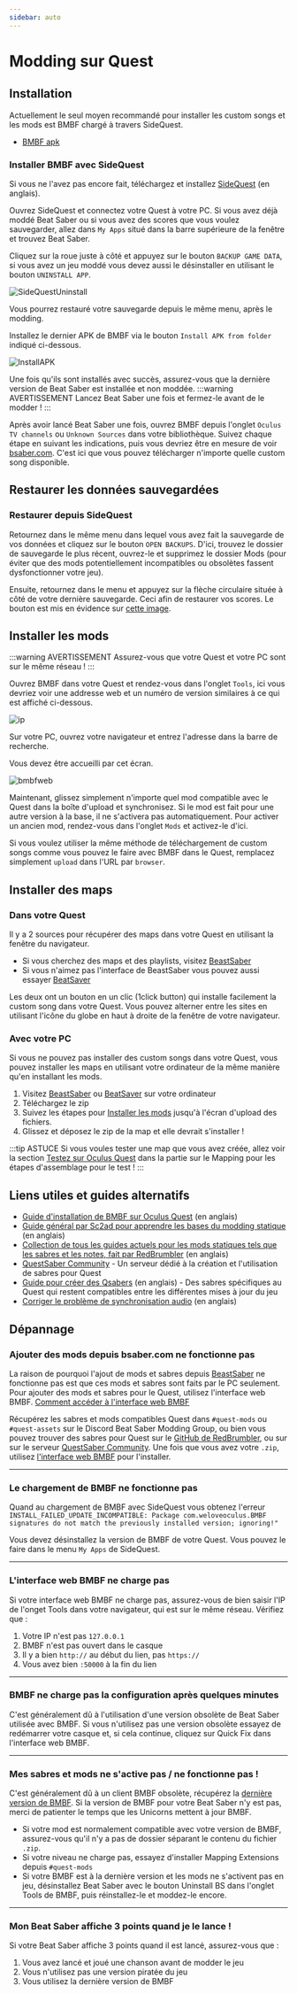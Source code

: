 ```yaml
---
sidebar: auto
---
```

# Modding sur Quest

## Installation

Actuellement le seul moyen recommandé pour installer les custom songs et les mods est BMBF chargé à travers SideQuest.
* [BMBF apk](https://bmbf.dev/stable)

### Installer BMBF avec SideQuest

Si vous ne l'avez pas encore fait, téléchargez et installez [SideQuest](https://sidequestvr.com/#/setup-howto) (en anglais).

Ouvrez SideQuest et connectez votre Quest à votre PC. Si vous avez déjà moddé Beat Saber ou si vous avez des scores que vous voulez sauvegarder, allez dans `My Apps` situé dans la barre supérieure de la fenêtre et trouvez Beat Saber.

Cliquez sur la roue juste à côté et appuyez sur le bouton `BACKUP GAME DATA`, si vous avez un jeu moddé vous devez aussi le désinstaller en utilisant le bouton `UNINSTALL APP`.

![SideQuestUninstall](./images/beginners-guide/squninstall.png)

Vous pourrez restauré votre sauvegarde depuis le même menu, après le modding.

Installez le dernier APK de BMBF via le bouton `Install APK from folder` indiqué ci-dessous.

![InstallAPK](./images/beginners-guide/apkfromfolder.png)

Une fois qu'ils sont installés avec succès, assurez-vous que la dernière version de Beat Saber est installée et non moddée.
:::warning AVERTISSEMENT
Lancez Beat Saber une fois et fermez-le avant de le modder !
:::

Après avoir lancé Beat Saber une fois, ouvrez BMBF depuis l'onglet `Oculus TV channels` ou `Unknown Sources` dans votre bibliothèque. Suivez chaque étape en suivant les indications, puis vous devriez être en mesure de voir [bsaber.com](https://www.bsaber.com). C'est ici que vous pouvez télécharger n'importe quelle custom song disponible.

## Restaurer les données sauvegardées

### Restaurer depuis SideQuest

Retournez dans le même menu dans lequel vous avez fait la sauvegarde de vos données et cliquez sur le bouton `OPEN BACKUPS`.
D'ici, trouvez le dossier de sauvegarde le plus récent, ouvrez-le et supprimez le dossier Mods (pour éviter que des mods potentiellement incompatibles ou obsolètes fassent dysfonctionner votre jeu).

Ensuite, retournez dans le menu et appuyez sur la flèche circulaire située à côté de votre dernière sauvegarde. Ceci afin de restaurer vos scores.
Le bouton est mis en évidence sur [cette image](#installer-bmbf-avec-sidequest).

## Installer les mods

:::warning AVERTISSEMENT
Assurez-vous que votre Quest et votre PC sont sur le même réseau !
:::

Ouvrez BMBF dans votre Quest et rendez-vous dans l'onglet `Tools`, ici vous devriez voir une addresse web et un numéro de version similaires à ce qui est affiché ci-dessous.

![ip](./images/beginners-guide/ip.png)

Sur votre PC, ouvrez votre navigateur et entrez l'adresse dans la barre de recherche.

Vous devez être accueilli par cet écran.

![bmbfweb](./images/beginners-guide/bmbfweb.png)

Maintenant, glissez simplement n'importe quel mod compatible avec le Quest dans la boîte d'upload et synchronisez. Si le mod est fait pour une autre version à la base, il ne s'activera pas automatiquement. Pour activer un ancien mod, rendez-vous dans l'onglet `Mods` et activez-le d'ici.

Si vous voulez utiliser la même méthode de téléchargement de custom songs comme vous pouvez le faire avec BMBF dans le Quest, remplacez simplement `upload` dans l'URL par `browser`.

## Installer des maps

### Dans votre Quest
Il y a 2 sources pour récupérer des maps dans votre Quest en utilisant la fenêtre du navigateur.
* Si vous cherchez des maps et des playlists, visitez [BeastSaber](https://bsaber.com/)
* Si vous n'aimez pas l'interface de BeastSaber vous pouvez aussi essayer [BeatSaver](https://beatsaver.com/)

Les deux ont un bouton en un clic (1click button) qui installe facilement la custom song dans votre Quest. Vous pouvez alterner entre les sites en utilisant l'icône du globe en haut à droite de la fenêtre de votre navigateur.

### Avec votre PC
Si vous ne pouvez pas installer des custom songs dans votre Quest, vous pouvez installer les maps en utilisant votre ordinateur de la même manière qu'en installant les mods.
1. Visitez [BeastSaber](https://bsaber.com/) ou [BeatSaver](https://beatsaver.com/) sur votre ordinateur
2. Téléchargez le zip
3. Suivez les étapes pour [Installer les mods](#installer-les-mods) jusqu'à l'écran d'upload des fichiers.
4. Glissez et déposez le zip de la map et elle devrait s'installer !

:::tip ASTUCE
Si vous voules tester une map que vous avez créée, allez voir la section [Testez sur Oculus Quest](/fr/mapping/#tester-sur-oculus-quest) dans la partie sur le Mapping pour les étapes d'assemblage pour le test !
:::

## Liens utiles et guides alternatifs

* [Guide d'installation de BMBF sur Oculus Quest](https://bsaber.com/oculus-quest-custom-songs/) (en anglais)
* [Guide général par Sc2ad pour apprendre les bases du modding statique](https://github.com/sc2ad/beat-saber-community-wiki/blob/master/asset-modding-guide.md) (en anglais)
* [Collection de tous les guides actuels pour les mods statiques tels que les sabres et les notes, fait par RedBrumbler](https://github.com/RedBrumbler/BMBFCustomSabers/wiki/RedBrumblers-Asset-Mod-Guide-Wiki) (en anglais)
* [QuestSaber Community](https://discord.gg/NXnPYEh) - Un serveur dédié à la création et l'utilisation de sabres pour Quest
* [Guide pour créer des Qsabers](https://github.com/RedBrumbler/BMBFCustomSabers/wiki/Creating-Qsabers) (en anglais) - Des sabres spécifiques au Quest qui restent compatibles entre les différentes mises à jour du jeu
* [Corriger le problème de synchronisation audio](https://bsaber.com/quest-out-of-sync/) (en anglais)


## Dépannage
### Ajouter des mods depuis bsaber.com ne fonctionne pas
La raison de pourquoi l'ajout de mods et sabres depuis [BeastSaber](https://bsaber.com/) ne fonctionne pas est que ces mods et sabres sont faits par le PC seulement. Pour ajouter des mods et sabres pour le Quest, utilisez l'interface web BMBF. [Comment accéder à l'interface web BMBF](#installer-les-mods)

Récupérez les sabres et mods compatibles Quest dans `#quest-mods` ou `#quest-assets` sur le Discord Beat Saber Modding Group, ou bien vous pouvez trouver des sabres pour Quest sur le [GitHub de RedBrumbler](https://github.com/RedBrumbler/BMBFCustomSabers), ou sur sur le serveur [QuestSaber Community](https://discord.gg/NXnPYEh). Une fois que vous avez votre `.zip`, utilisez [l'interface web BMBF](#installer-les-mods) pour l'installer.
___
### Le chargement de BMBF ne fonctionne pas
Quand au chargement de BMBF avec SideQuest vous obtenez l'erreur `INSTALL_FAILED_UPDATE_INCOMPATIBLE: Package com.weloveoculus.BMBF signatures do not match the previously installed version; ignoring!"`

Vous devez désinstallez la version de BMBF de votre Quest. Vous pouvez le faire dans le menu `My Apps` de SideQuest.
___
### L'interface web BMBF ne charge pas
Si votre interface web BMBF ne charge pas, assurez-vous de bien saisir l'IP de l'onget Tools dans votre navigateur, qui est sur le même réseau.
Vérifiez que :
1) Votre IP n'est pas `127.0.0.1`
2) BMBF n'est pas ouvert dans le casque
3) Il y a bien `http://` au début du lien, pas `https://`
4) Vous avez bien `:50000` à la fin du lien
___
### BMBF ne charge pas la configuration après quelques minutes
C'est généralement dû à l'utilisation d'une version obsolète de Beat Saber utilisée avec BMBF.
Si vous n'utilisez pas une version obsolète essayez de redémarrer votre casque et, si cela continue, cliquez sur Quick Fix dans l'interface web BMBF.
___
### Mes sabres et mods ne s'active pas / ne fonctionne pas !
C'est généralement dû à un client BMBF obsolète, récupérez la [dernière version de BMBF](https://bmbf.dev/stable). Si la version de BMBF pour votre Beat Saber n'y est pas, merci de patienter le temps que les Unicorns mettent à jour BMBF.
* Si votre mod est normalement compatible avec votre version de BMBF, assurez-vous qu'il n'y a pas de dossier séparant le contenu du fichier `.zip`.
* Si votre niveau ne charge pas, essayez d'installer Mapping Extensions depuis `#quest-mods`
* Si votre BMBF est à la dernière version et les mods ne s'activent pas en jeu, désinstallez Beat Saber avec le bouton Uninstall BS dans l'onglet Tools de BMBF, puis réinstallez-le et moddez-le encore.
___
### Mon Beat Saber affiche 3 points quand je le lance !
Si votre Beat Saber affiche 3 points quand il est lancé, assurez-vous que :
1) Vous avez lancé et joué une chanson avant de modder le jeu
2) Vous n'utilisez pas une version piratée du jeu
3) Vous utilisez la dernière version de BMBF


